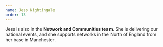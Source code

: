 ```yaml
---
name: Jess Nightingale
order: 13
---
```


Jess is also in the **Network and Communities team**. She is delivering our national events, and she supports networks in the North of England from her base in Manchester.
